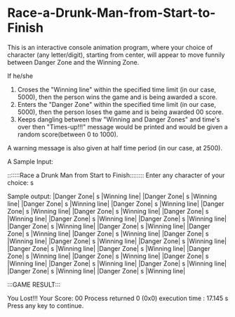 # Race-a-Drunk-Man-from-Start-to-Finish

This is an interactive console animation program, where your choice of character (any letter/digit), starting from center, will appear to move funnily between Danger Zone and the Winning Zone.


If he/she
1. Croses the "Winning line" within the specified time limit (in our case, 5000), then the person wins the game and is being awarded a score.
2. Enters the "Danger Zone" within the specified time limit (in our case, 5000), then the person loses the game and is being awarded 00 score.
3. Keeps dangling between thw "Winning and Danger Zones" and time's over then "Times-up!!!" message would be printed and would be given a random score(between 0 to 1000).

A warning message is also given at half time period (in our case, at 2500).


A Sample Input:

:::::::Race a Drunk Man from Start to Finish::::::::
Enter any character of your choice: s


Sample output: 
|Danger Zone|                s                                                                                    |Winning line|
|Danger Zone|              s                                                                                      |Winning line| 
|Danger Zone|              s                                                                                      |Winning line|
|Danger Zone|            s                                                                                        |Winning line|
|Danger Zone|            s                                                                                        |Winning line|
|Danger Zone|          s                                                                                          |Winning line|
|Danger Zone|         s                                                                                           |Winning line|
|Danger Zone|         s                                                                                           |Winning line|
|Danger Zone|         s                                                                                           |Winning line|
|Danger Zone|          s                                                                                          |Winning line|
|Danger Zone|        s                                                                                            |Winning line|
|Danger Zone|      s                                                                                              |Winning line|
|Danger Zone|     s                                                                                               |Winning line|
|Danger Zone|      s                                                                                              |Winning line|
|Danger Zone|       s                                                                                             |Winning line|
|Danger Zone|     s                                                                                               |Winning line|
|Danger Zone|    s                                                                                                |Winning line|
|Danger Zone|      s                                                                                              |Winning line|
|Danger Zone|       s                                                                                             |Winning line|
|Danger Zone|       s                                                                                             |Winning line|
|Danger Zone|     s                                                                                               |Winning line|
|Danger Zone|   s                                                                                                 |Winning line|
|Danger Zone|   s                                                                                                 |Winning line|
|Danger Zone| s                                                                                                   |Winning line|
|Danger Zone| s                                                                                                   |Winning line|



   :::GAME RESULT:::

You Lost!!!
Your Score: 00
Process returned 0 (0x0)   execution time : 17.145 s
Press any key to continue.
